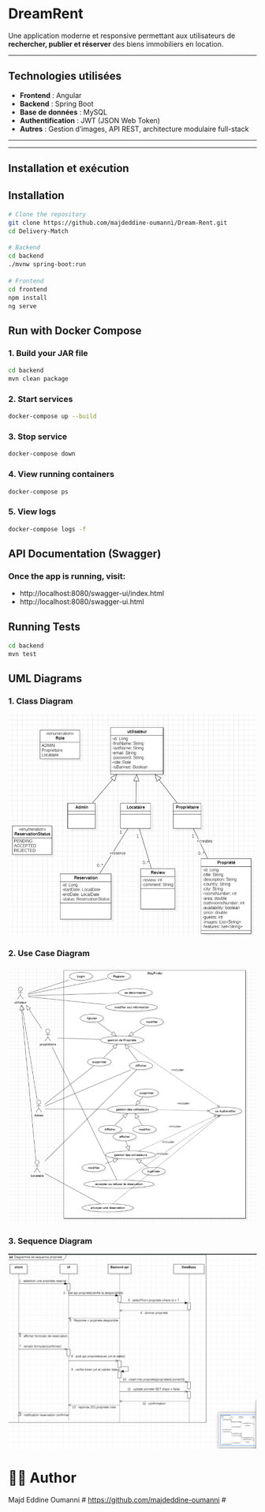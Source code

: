 # DreamRent

Une application moderne et responsive permettant aux utilisateurs de **rechercher, publier et réserver** des biens immobiliers en location.

---

## Technologies utilisées
- **Frontend** : Angular
- **Backend** : Spring Boot
- **Base de données** : MySQL
- **Authentification** : JWT (JSON Web Token)
- **Autres** : Gestion d’images, API REST, architecture modulaire full-stack

---

---

## Installation et exécution
##  Installation

```bash
# Clone the repository
git clone https://github.com/majdeddine-oumanni/Dream-Rent.git
cd Delivery-Match

# Backend
cd backend
./mvnw spring-boot:run

# Frontend
cd frontend
npm install
ng serve
```

##  Run with Docker Compose

### 1. Build your JAR file

```bash
cd backend
mvn clean package
```
### 2. Start services

````bash
docker-compose up --build
````

### 3. Stop service
````bash
docker-compose down
````

### 4. View running containers
````bash
docker-compose ps
````
### 5. View logs
````bash
docker-compose logs -f
````

## API Documentation (Swagger)
### Once the app is running, visit:
- http://localhost:8080/swagger-ui/index.html
- http://localhost:8080/swagger-ui.html

##  Running Tests
````bash
cd backend
mvn test
````




## UML Diagrams

### 1. Class Diagram

![Diagram](UMLs\diagramDeClass.png)

### 2. Use Case Diagram

![Diagram](UMLs\useCaseDiagram.png)

### 3. Sequence Diagram

![Diagram](UMLs\sequenceDiagram.png)


# 🧑‍💻 Author
Majd Eddine Oumanni # https://github.com/majdeddine-oumanni #